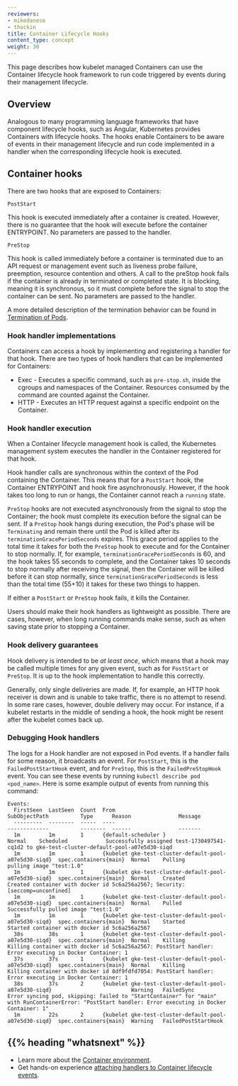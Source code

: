 ```yaml
---
reviewers:
- mikedanese
- thockin
title: Container Lifecycle Hooks
content_type: concept
weight: 30
---
```


<!-- overview -->

This page describes how kubelet managed Containers can use the Container lifecycle hook framework
to run code triggered by events during their management lifecycle.




<!-- body -->

## Overview

Analogous to many programming language frameworks that have component lifecycle hooks, such as Angular,
Kubernetes provides Containers with lifecycle hooks.
The hooks enable Containers to be aware of events in their management lifecycle
and run code implemented in a handler when the corresponding lifecycle hook is executed.

## Container hooks

There are two hooks that are exposed to Containers:

`PostStart`

This hook is executed immediately after a container is created.
However, there is no guarantee that the hook will execute before the container ENTRYPOINT.
No parameters are passed to the handler.

`PreStop`

This hook is called immediately before a container is terminated due to an API request or management event such as liveness probe failure, preemption, resource contention and others. A call to the preStop hook fails if the container is already in terminated or completed state.
It is blocking, meaning it is synchronous,
so it must complete before the signal to stop the container can be sent.
No parameters are passed to the handler.

A more detailed description of the termination behavior can be found in
[Termination of Pods](/docs/concepts/workloads/pods/pod-lifecycle/#pod-termination).

### Hook handler implementations

Containers can access a hook by implementing and registering a handler for that hook.
There are two types of hook handlers that can be implemented for Containers:

* Exec - Executes a specific command, such as `pre-stop.sh`, inside the cgroups and namespaces of the Container.
Resources consumed by the command are counted against the Container.
* HTTP - Executes an HTTP request against a specific endpoint on the Container.

### Hook handler execution

When a Container lifecycle management hook is called,
the Kubernetes management system executes the handler in the Container registered for that hook. 

Hook handler calls are synchronous within the context of the Pod containing the Container.
This means that for a `PostStart` hook,
the Container ENTRYPOINT and hook fire asynchronously.
However, if the hook takes too long to run or hangs,
the Container cannot reach a `running` state.

`PreStop` hooks are not executed asynchronously from the signal
to stop the Container; the hook must complete its execution before
the signal can be sent.
If a `PreStop` hook hangs during execution,
the Pod's phase will be `Terminating` and remain there until the Pod is
killed after its `terminationGracePeriodSeconds` expires.
This grace period applies to the total time it takes for both
the `PreStop` hook to execute and for the Container to stop normally.
If, for example, `terminationGracePeriodSeconds` is 60, and the hook
takes 55 seconds to complete, and the Container takes 10 seconds to stop
normally after receiving the signal, then the Container will be killed
before it can stop normally, since `terminationGracePeriodSeconds` is
less than the total time (55+10) it takes for these two things to happen.

If either a `PostStart` or `PreStop` hook fails,
it kills the Container.

Users should make their hook handlers as lightweight as possible.
There are cases, however, when long running commands make sense,
such as when saving state prior to stopping a Container.

### Hook delivery guarantees

Hook delivery is intended to be *at least once*,
which means that a hook may be called multiple times for any given event,
such as for `PostStart` or `PreStop`.
It is up to the hook implementation to handle this correctly.

Generally, only single deliveries are made.
If, for example, an HTTP hook receiver is down and is unable to take traffic,
there is no attempt to resend.
In some rare cases, however, double delivery may occur.
For instance, if a kubelet restarts in the middle of sending a hook,
the hook might be resent after the kubelet comes back up.

### Debugging Hook handlers

The logs for a Hook handler are not exposed in Pod events.
If a handler fails for some reason, it broadcasts an event.
For `PostStart`, this is the `FailedPostStartHook` event,
and for `PreStop`, this is the `FailedPreStopHook` event.
You can see these events by running `kubectl describe pod <pod_name>`.
Here is some example output of events from running this command:

```
Events:
  FirstSeen  LastSeen  Count  From                                                   SubObjectPath          Type      Reason               Message
  ---------  --------  -----  ----                                                   -------------          --------  ------               -------
  1m         1m        1      {default-scheduler }                                                          Normal    Scheduled            Successfully assigned test-1730497541-cq1d2 to gke-test-cluster-default-pool-a07e5d30-siqd
  1m         1m        1      {kubelet gke-test-cluster-default-pool-a07e5d30-siqd}  spec.containers{main}  Normal    Pulling              pulling image "test:1.0"
  1m         1m        1      {kubelet gke-test-cluster-default-pool-a07e5d30-siqd}  spec.containers{main}  Normal    Created              Created container with docker id 5c6a256a2567; Security:[seccomp=unconfined]
  1m         1m        1      {kubelet gke-test-cluster-default-pool-a07e5d30-siqd}  spec.containers{main}  Normal    Pulled               Successfully pulled image "test:1.0"
  1m         1m        1      {kubelet gke-test-cluster-default-pool-a07e5d30-siqd}  spec.containers{main}  Normal    Started              Started container with docker id 5c6a256a2567
  38s        38s       1      {kubelet gke-test-cluster-default-pool-a07e5d30-siqd}  spec.containers{main}  Normal    Killing              Killing container with docker id 5c6a256a2567: PostStart handler: Error executing in Docker Container: 1
  37s        37s       1      {kubelet gke-test-cluster-default-pool-a07e5d30-siqd}  spec.containers{main}  Normal    Killing              Killing container with docker id 8df9fdfd7054: PostStart handler: Error executing in Docker Container: 1
  38s        37s       2      {kubelet gke-test-cluster-default-pool-a07e5d30-siqd}                         Warning   FailedSync           Error syncing pod, skipping: failed to "StartContainer" for "main" with RunContainerError: "PostStart handler: Error executing in Docker Container: 1"
  1m         22s       2      {kubelet gke-test-cluster-default-pool-a07e5d30-siqd}  spec.containers{main}  Warning   FailedPostStartHook
```



## {{% heading "whatsnext" %}}


* Learn more about the [Container environment](/docs/concepts/containers/container-environment/).
* Get hands-on experience
  [attaching handlers to Container lifecycle events](/docs/tasks/configure-pod-container/attach-handler-lifecycle-event/).

